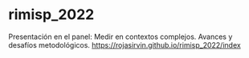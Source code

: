 # rimisp_2022
Presentación en el panel: Medir en contextos complejos. Avances y desafíos metodológicos.
https://rojasirvin.github.io/rimisp_2022/index
